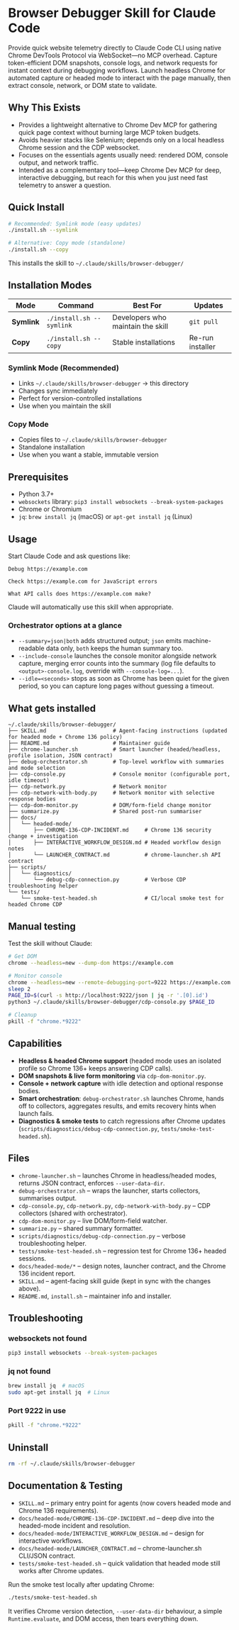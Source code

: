 # Browser Debugger Skill for Claude Code

Provide quick website telemetry directly to Claude Code CLI using native Chrome DevTools Protocol via WebSocket—no MCP overhead. Capture token-efficient DOM snapshots, console logs, and network requests for instant context during debugging workflows. Launch headless Chrome for automated capture or headed mode to interact with the page manually, then extract console, network, or DOM state to validate.

## Why This Exists

- Provides a lightweight alternative to Chrome Dev MCP for gathering quick page context without burning large MCP token budgets.
- Avoids heavier stacks like Selenium; depends only on a local headless Chrome session and the CDP websocket.
- Focuses on the essentials agents usually need: rendered DOM, console output, and network traffic.
- Intended as a complementary tool—keep Chrome Dev MCP for deep, interactive debugging, but reach for this when you just need fast telemetry to answer a question.

## Quick Install

```bash
# Recommended: Symlink mode (easy updates)
./install.sh --symlink

# Alternative: Copy mode (standalone)
./install.sh --copy
```

This installs the skill to `~/.claude/skills/browser-debugger/`

## Installation Modes

| Mode | Command | Best For | Updates |
|------|---------|----------|---------|
| **Symlink** | `./install.sh --symlink` | Developers who maintain the skill | `git pull` |
| **Copy** | `./install.sh --copy` | Stable installations | Re-run installer |

### Symlink Mode (Recommended)
- Links `~/.claude/skills/browser-debugger` → this directory
- Changes sync immediately
- Perfect for version-controlled installations
- Use when you maintain the skill

### Copy Mode
- Copies files to `~/.claude/skills/browser-debugger`
- Standalone installation
- Use when you want a stable, immutable version

## Prerequisites

- Python 3.7+
- `websockets` library: `pip3 install websockets --break-system-packages`
- Chrome or Chromium
- `jq`: `brew install jq` (macOS) or `apt-get install jq` (Linux)

## Usage

Start Claude Code and ask questions like:

```
Debug https://example.com
```

```
Check https://example.com for JavaScript errors
```

```
What API calls does https://example.com make?
```

Claude will automatically use this skill when appropriate.

### Orchestrator options at a glance

- `--summary=json|both` adds structured output; `json` emits machine-readable data only, `both` keeps the human summary too.
- `--include-console` launches the console monitor alongside network capture, merging error counts into the summary (log file defaults to `<output>-console.log`, override with `--console-log=...`).
- `--idle=<seconds>` stops as soon as Chrome has been quiet for the given period, so you can capture long pages without guessing a timeout.

## What gets installed

```
~/.claude/skills/browser-debugger/
├── SKILL.md                     # Agent-facing instructions (updated for headed mode + Chrome 136 policy)
├── README.md                    # Maintainer guide
├── chrome-launcher.sh           # Smart launcher (headed/headless, profile isolation, JSON contract)
├── debug-orchestrator.sh        # Top-level workflow with summaries and mode selection
├── cdp-console.py               # Console monitor (configurable port, idle timeout)
├── cdp-network.py               # Network monitor
├── cdp-network-with-body.py     # Network monitor with selective response bodies
├── cdp-dom-monitor.py           # DOM/form-field change monitor
├── summarize.py                 # Shared post-run summariser
├── docs/
│   └── headed-mode/
│       ├── CHROME-136-CDP-INCIDENT.md     # Chrome 136 security change + investigation
│       ├── INTERACTIVE_WORKFLOW_DESIGN.md # Headed workflow design notes
│       └── LAUNCHER_CONTRACT.md           # chrome-launcher.sh API contract
├── scripts/
│   └── diagnostics/
│       └── debug-cdp-connection.py        # Verbose CDP troubleshooting helper
└── tests/
    └── smoke-test-headed.sh               # CI/local smoke test for headed Chrome CDP
```

## Manual testing

Test the skill without Claude:

```bash
# Get DOM
chrome --headless=new --dump-dom https://example.com

# Monitor console
chrome --headless=new --remote-debugging-port=9222 https://example.com &
sleep 2
PAGE_ID=$(curl -s http://localhost:9222/json | jq -r '.[0].id')
python3 ~/.claude/skills/browser-debugger/cdp-console.py $PAGE_ID

# Cleanup
pkill -f "chrome.*9222"
```

## Capabilities

- **Headless & headed Chrome support** (headed mode uses an isolated profile so Chrome 136+ keeps answering CDP calls).
- **DOM snapshots & live form monitoring** via `cdp-dom-monitor.py`.
- **Console + network capture** with idle detection and optional response bodies.
- **Smart orchestration**: `debug-orchestrator.sh` launches Chrome, hands off to collectors, aggregates results, and emits recovery hints when launch fails.
- **Diagnostics & smoke tests** to catch regressions after Chrome updates (`scripts/diagnostics/debug-cdp-connection.py`, `tests/smoke-test-headed.sh`).

## Files

- `chrome-launcher.sh` – launches Chrome in headless/headed modes, returns JSON contract, enforces `--user-data-dir`.
- `debug-orchestrator.sh` – wraps the launcher, starts collectors, summarises output.
- `cdp-console.py`, `cdp-network.py`, `cdp-network-with-body.py` – CDP collectors (shared with orchestrator).
- `cdp-dom-monitor.py` – live DOM/form-field watcher.
- `summarize.py` – shared summary formatter.
- `scripts/diagnostics/debug-cdp-connection.py` – verbose troubleshooting helper.
- `tests/smoke-test-headed.sh` – regression test for Chrome 136+ headed sessions.
- `docs/headed-mode/*` – design notes, launcher contract, and the Chrome 136 incident report.
- `SKILL.md` – agent-facing skill guide (kept in sync with the changes above).
- `README.md`, `install.sh` – maintainer info and installer.

## Troubleshooting

### websockets not found
```bash
pip3 install websockets --break-system-packages
```

### jq not found
```bash
brew install jq  # macOS
sudo apt-get install jq  # Linux
```

### Port 9222 in use
```bash
pkill -f "chrome.*9222"
```

## Uninstall

```bash
rm -rf ~/.claude/skills/browser-debugger
```

## Documentation & Testing

- `SKILL.md` – primary entry point for agents (now covers headed mode and Chrome 136 requirements).
- `docs/headed-mode/CHROME-136-CDP-INCIDENT.md` – deep dive into the headed-mode incident and resolution.
- `docs/headed-mode/INTERACTIVE_WORKFLOW_DESIGN.md` – design for interactive workflows.
- `docs/headed-mode/LAUNCHER_CONTRACT.md` – chrome-launcher.sh CLI/JSON contract.
- `tests/smoke-test-headed.sh` – quick validation that headed mode still works after Chrome updates.

Run the smoke test locally after updating Chrome:

```bash
./tests/smoke-test-headed.sh
```

It verifies Chrome version detection, `--user-data-dir` behaviour, a simple `Runtime.evaluate`, and DOM access, then tears everything down.
